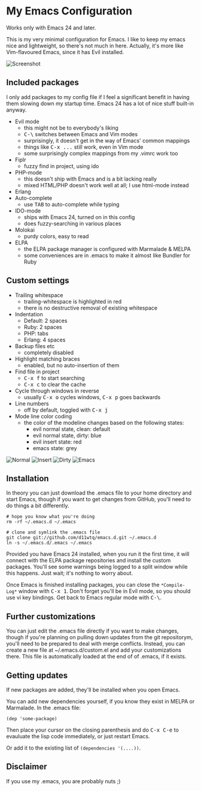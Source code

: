 # My Emacs Configuration

Works only with Emacs 24 and later.

This is my very minimal configuration for Emacs. I like to keep my emacs
nice and lightweight, so there's not much in here. Actually, it's more like
Vim-flavoured Emacs, since it has Evil installed.

![Screenshot](http://i.imgur.com/aTGH1cs.png)

## Included packages

I only add packages to my config file if I feel a significant benefit in
having them slowing down my startup time. Emacs 24 has a lot of nice stuff
built-in anyway.

  * Evil mode
    - this might not be to everybody's liking
    - <kbd>C-\\</kbd> switches between Emacs and Vim modes
    - surprisingly, it doesn't get in the way of Emacs' common mappings
    - things like <kbd>C-x ...</kbd> still work, even in Vim mode
    - some surprisingly complex mappings from my .vimrc work too
  * Fiplr
    - fuzzy find in project, using ido
  * PHP-mode
    - this doesn't ship with Emacs and is a bit lacking really
    - mixed HTML/PHP doesn't work well at all; I use html-mode instead
  * Erlang
  * Auto-complete
    - use <kbd>TAB</kbd> to auto-complete while typing
  * IDO-mode
    - ships with Emacs 24, turned on in this config
    - does fuzzy-searching in various places
  * Molokai
    - purdy colors, easy to read
  * ELPA
    - the ELPA package manager is configured with Marmalade & MELPA
    - some conveniences are in .emacs to make it almost like Bundler for Ruby

## Custom settings

  * Trailing whitespace
    - trailing-whitespace is highlighted in red
    - there is no destructive removal of existing whitespace
  * Indentation
    - Default: 2 spaces
    - Ruby: 2 spaces
    - PHP: tabs
    - Erlang: 4 spaces
  * Backup files etc
    - completely disabled
  * Highlight matching braces
    - enabled, but no auto-insertion of them
  * Find file in project
    - <kbd>C-x f</kbd> to start searching
    - <kbd>C-x c</kbd> to clear the cache
  * Cycle through windows in reverse
    - usually <kbd>C-x o</kbd> cycles windows, <kbd>C-x p</kbd> goes backwards
  * Line numbers
    - off by default, toggled with <kbd>C-x j</kbd>
  * Mode line color coding
    - the color of the modeline changes based on the following states:
      * evil normal state, clean: default
      * evil normal state, dirty: blue
      * evil insert state: red
      * emacs state: grey

![Normal](http://i.imgur.com/aABlK53.png)
![Insert](http://i.imgur.com/8CGwOmb.png)
![Dirty](http://i.imgur.com/n4aVezX.png)
![Emacs](http://i.imgur.com/XJzp4V9.png)

## Installation

In theory you can just download the .emacs file to your home directory and
start Emacs, though if you want to get changes from GitHub, you'll need to do
things a bit differently.

    # hope you know what you're doing
    rm -rf ~/.emacs.d ~/.emacs

    # clone and symlink the .emacs file
    git clone git://github.com/d11wtq/emacs.d.git ~/.emacs.d
    ln -s ~/.emacs.d/.emacs ~/.emacs

Provided you have Emacs 24 installed, when you run it the first time, it will
connect with the ELPA package repositories and install the custom packages.
You'll see some warnings being logged to a split window while this happens.
Just wait; it's nothing to worry about.

Once Emacs is finished installing packages, you can close the `*Compile-Log*`
window with <kbd>C-x 1</kbd>. Don't forget you'll be in Evil mode, so you
should use vi key bindings. Get back to Emacs regular mode with <kbd>C-\\</kbd>.

## Further customizations

You can just edit the .emacs file directly if you want to make changes, though
if you're planning on pulling down updates from the git repositorym, you'll
need to be prepared to deal with merge conflicts. Instead, you can create a
new file at ~/.emacs.d/custom.el and add your customizations there. This file
is automatically loaded at the end of of .emacs, if it exists.

## Getting updates

If new packages are added, they'll be installed when you open Emacs.

You can add new dependencies yourself, if you know they exist in MELPA or
Marmalade. In the .emacs file:

    (dep 'some-package)

Then place your cursor on the closing parenthesis and do <kbd>C-x C-e</kbd>
to evauluate the lisp code immediately, or just restart Emacs.

Or add it to the existing list of `(dependencies '(....))`.

## Disclaimer

If you use my .emacs, you are probably nuts ;)
